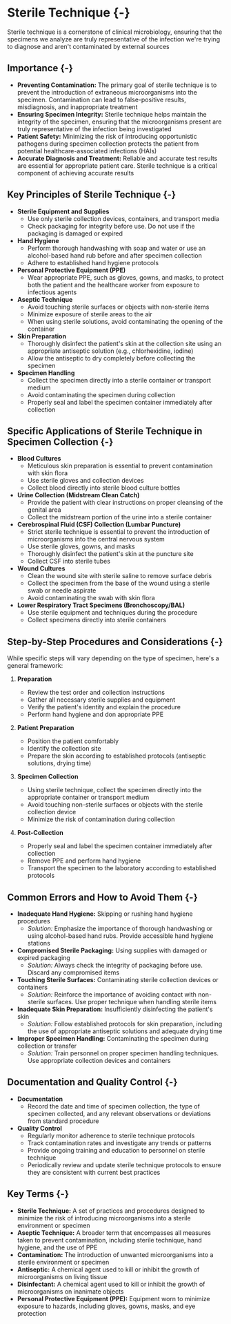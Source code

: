 # Sterile Technique {-}

Sterile technique is a cornerstone of clinical microbiology, ensuring that the specimens we analyze are truly representative of the infection we're trying to diagnose and aren't contaminated by external sources

## **Importance** {-}

*   **Preventing Contamination:** The primary goal of sterile technique is to prevent the introduction of extraneous microorganisms into the specimen. Contamination can lead to false-positive results, misdiagnosis, and inappropriate treatment
*   **Ensuring Specimen Integrity:** Sterile technique helps maintain the integrity of the specimen, ensuring that the microorganisms present are truly representative of the infection being investigated
*   **Patient Safety:** Minimizing the risk of introducing opportunistic pathogens during specimen collection protects the patient from potential healthcare-associated infections (HAIs)
*   **Accurate Diagnosis and Treatment:** Reliable and accurate test results are essential for appropriate patient care. Sterile technique is a critical component of achieving accurate results

## **Key Principles of Sterile Technique** {-}

*   **Sterile Equipment and Supplies**
    *   Use only sterile collection devices, containers, and transport media
    *   Check packaging for integrity before use. Do not use if the packaging is damaged or expired
*   **Hand Hygiene**
    *   Perform thorough handwashing with soap and water or use an alcohol-based hand rub before and after specimen collection
    *   Adhere to established hand hygiene protocols
*   **Personal Protective Equipment (PPE)**
    *   Wear appropriate PPE, such as gloves, gowns, and masks, to protect both the patient and the healthcare worker from exposure to infectious agents
*   **Aseptic Technique**
    *   Avoid touching sterile surfaces or objects with non-sterile items
    *   Minimize exposure of sterile areas to the air
    *   When using sterile solutions, avoid contaminating the opening of the container
*   **Skin Preparation**
    *   Thoroughly disinfect the patient's skin at the collection site using an appropriate antiseptic solution (e.g., chlorhexidine, iodine)
    *   Allow the antiseptic to dry completely before collecting the specimen
*   **Specimen Handling**
    *   Collect the specimen directly into a sterile container or transport medium
    *   Avoid contaminating the specimen during collection
    *   Properly seal and label the specimen container immediately after collection

## **Specific Applications of Sterile Technique in Specimen Collection** {-}

*   **Blood Cultures**
    *   Meticulous skin preparation is essential to prevent contamination with skin flora
    *   Use sterile gloves and collection devices
    *   Collect blood directly into sterile blood culture bottles
*   **Urine Collection (Midstream Clean Catch)**
    *   Provide the patient with clear instructions on proper cleansing of the genital area
    *   Collect the midstream portion of the urine into a sterile container
*   **Cerebrospinal Fluid (CSF) Collection (Lumbar Puncture)**
    *   Strict sterile technique is essential to prevent the introduction of microorganisms into the central nervous system
    *   Use sterile gloves, gowns, and masks
    *   Thoroughly disinfect the patient's skin at the puncture site
    *   Collect CSF into sterile tubes
*   **Wound Cultures**
    *   Clean the wound site with sterile saline to remove surface debris
    *   Collect the specimen from the base of the wound using a sterile swab or needle aspirate
    *   Avoid contaminating the swab with skin flora
*   **Lower Respiratory Tract Specimens (Bronchoscopy/BAL)**
    *   Use sterile equipment and techniques during the procedure
    *   Collect specimens directly into sterile containers

## **Step-by-Step Procedures and Considerations** {-}

While specific steps will vary depending on the type of specimen, here's a general framework:

1.  **Preparation**
    *   Review the test order and collection instructions
    *   Gather all necessary sterile supplies and equipment
    *   Verify the patient's identity and explain the procedure
    *   Perform hand hygiene and don appropriate PPE

2.  **Patient Preparation**
    *   Position the patient comfortably
    *   Identify the collection site
    *   Prepare the skin according to established protocols (antiseptic solutions, drying time)

3.  **Specimen Collection**
    *   Using sterile technique, collect the specimen directly into the appropriate container or transport medium
    *   Avoid touching non-sterile surfaces or objects with the sterile collection device
    *   Minimize the risk of contamination during collection

4.  **Post-Collection**
    *   Properly seal and label the specimen container immediately after collection
    *   Remove PPE and perform hand hygiene
    *   Transport the specimen to the laboratory according to established protocols

## **Common Errors and How to Avoid Them** {-}

*   **Inadequate Hand Hygiene:** Skipping or rushing hand hygiene procedures
    *   *Solution:* Emphasize the importance of thorough handwashing or using alcohol-based hand rubs. Provide accessible hand hygiene stations
*   **Compromised Sterile Packaging:** Using supplies with damaged or expired packaging
    *   *Solution:* Always check the integrity of packaging before use. Discard any compromised items
*   **Touching Sterile Surfaces:** Contaminating sterile collection devices or containers
    *   *Solution:* Reinforce the importance of avoiding contact with non-sterile surfaces. Use proper technique when handling sterile items
*   **Inadequate Skin Preparation:** Insufficiently disinfecting the patient's skin
    *   *Solution:* Follow established protocols for skin preparation, including the use of appropriate antiseptic solutions and adequate drying time
*   **Improper Specimen Handling:** Contaminating the specimen during collection or transfer
    *   *Solution:* Train personnel on proper specimen handling techniques. Use appropriate collection devices and containers

## **Documentation and Quality Control** {-}

*   **Documentation**
    *   Record the date and time of specimen collection, the type of specimen collected, and any relevant observations or deviations from standard procedure
*   **Quality Control**
    *   Regularly monitor adherence to sterile technique protocols
    *   Track contamination rates and investigate any trends or patterns
    *   Provide ongoing training and education to personnel on sterile technique
    *   Periodically review and update sterile technique protocols to ensure they are consistent with current best practices

## **Key Terms** {-}

*   **Sterile Technique:** A set of practices and procedures designed to minimize the risk of introducing microorganisms into a sterile environment or specimen
*   **Aseptic Technique:** A broader term that encompasses all measures taken to prevent contamination, including sterile technique, hand hygiene, and the use of PPE
*   **Contamination:** The introduction of unwanted microorganisms into a sterile environment or specimen
*   **Antiseptic:** A chemical agent used to kill or inhibit the growth of microorganisms on living tissue
*   **Disinfectant:** A chemical agent used to kill or inhibit the growth of microorganisms on inanimate objects
*   **Personal Protective Equipment (PPE):** Equipment worn to minimize exposure to hazards, including gloves, gowns, masks, and eye protection
